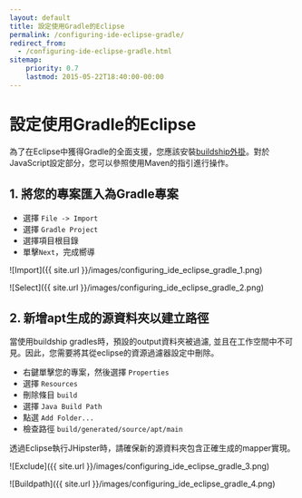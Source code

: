 ```yaml
---
layout: default
title: 設定使用Gradle的Eclipse
permalink: /configuring-ide-eclipse-gradle/
redirect_from:
  - /configuring-ide-eclipse-gradle.html
sitemap:
    priority: 0.7
    lastmod: 2015-05-22T18:40:00-00:00
---
```


# <i class="fa fa-keyboard-o"></i> 設定使用Gradle的Eclipse

為了在Eclipse中獲得Gradle的全面支援，您應該安裝[buildship外掛](https://gradle.org/eclipse/)。對於JavaScript設定部分，您可以參照使用Maven的指引進行操作。

## 1. 將您的專案匯入為Gradle專案

- 選擇 ``File -> Import``
- 選擇 ``Gradle Project``
- 選擇項目根目錄
- 單擊``Next``，完成嚮導

![Import]({{ site.url }}/images/configuring_ide_eclipse_gradle_1.png)

![Select]({{ site.url }}/images/configuring_ide_eclipse_gradle_2.png)

## 2. 新增apt生成的源資料夾以建立路徑

當使用buildship gradles時，預設的output資料夾被過濾, 並且在工作空間中不可見。因此，您需要將其從eclipse的資源過濾器設定中刪除。

- 右鍵單擊您的專案，然後選擇 ``Properties``
- 選擇 ``Resources``
- 刪除條目 ``build``
- 選擇 ``Java Build Path``
- 點選 ``Add Folder...``
- 檢查路徑 ``build/generated/source/apt/main``

透過Eclipse執行JHipster時，請確保新的源資料夾包含正確生成的mapper實現。

![Exclude]({{ site.url }}/images/configuring_ide_eclipse_gradle_3.png)

![Buildpath]({{ site.url }}/images/configuring_ide_eclipse_gradle_4.png)
